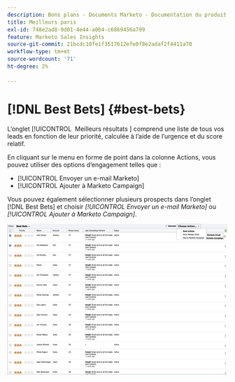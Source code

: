 ```yaml
---
description: Bons plans - Documents Marketo - Documentation du produit
title: Meilleurs paris
exl-id: 748e2ad8-9d01-4e44-a0b4-c6869456a799
feature: Marketo Sales Insights
source-git-commit: 21bcdc10fe1f3517612efe0f8e2adaf2f4411a70
workflow-type: tm+mt
source-wordcount: '71'
ht-degree: 2%

---
```


# [!DNL Best Bets] {#best-bets}

L’onglet [!UICONTROL &#x200B; Meilleurs résultats &#x200B;] comprend une liste de tous vos leads en fonction de leur priorité, calculée à l’aide de l’urgence et du score relatif.

En cliquant sur le menu en forme de point dans la colonne Actions, vous pouvez utiliser des options d’engagement telles que :

* [!UICONTROL Envoyer un e-mail Marketo]
* [!UICONTROL Ajouter à Marketo Campaign]

Vous pouvez également sélectionner plusieurs prospects dans l’onglet [!DNL Best Bets] et choisir _[!UICONTROL Envoyer un e-mail Marketo]_ ou _[!UICONTROL Ajouter à Marketo Campaign]_.

![](assets/best-bets-1.png)
